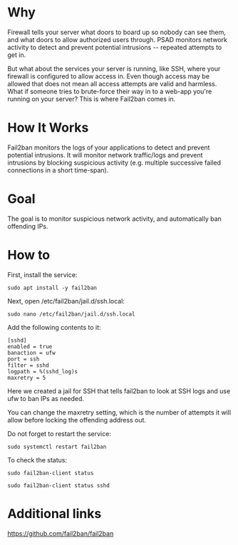 # Why
Firewall tells your server what doors to board up so nobody can see them, and what doors to allow authorized users through. PSAD monitors network activity to detect and prevent potential intrusions -- repeated attempts to get in.  

But what about the services your server is running, like SSH, where your firewall is configured to allow access in. Even though access may be allowed that does not mean all access attempts are valid and harmless.  
What if someone tries to brute-force their way in to a web-app you're running on your server? This is where Fail2ban comes in.

# How It Works
Fail2ban monitors the logs of your applications to detect and prevent potential intrusions. It will monitor network traffic/logs and prevent intrusions by blocking suspicious activity (e.g. multiple successive failed connections in a short time-span).

# Goal
The goal is to monitor suspicious network activity, and automatically ban offending IPs.

# How to
First, install the service:
```shell
sudo apt install -y fail2ban
```

Next, open /etc/fail2ban/jail.d/ssh.local:
```shell
sudo nano /etc/fail2ban/jail.d/ssh.local
```

Add the following contents to it:
```shell
[sshd]
enabled = true
banaction = ufw
port = ssh
filter = sshd
logpath = %(sshd_log)s
maxretry = 5
```

Here we created a jail for SSH that tells fail2ban to look at SSH logs and use ufw to ban IPs as needed.

You can change the maxretry setting, which is the number of attempts it will allow before locking the offending address out.

Do not forget to restart the service:
```shell
sudo systemctl restart fail2ban
```

To check the status:
```shell
sudo fail2ban-client status
```
```shell
sudo fail2ban-client status sshd
```

# Additional links
https://github.com/fail2ban/fail2ban